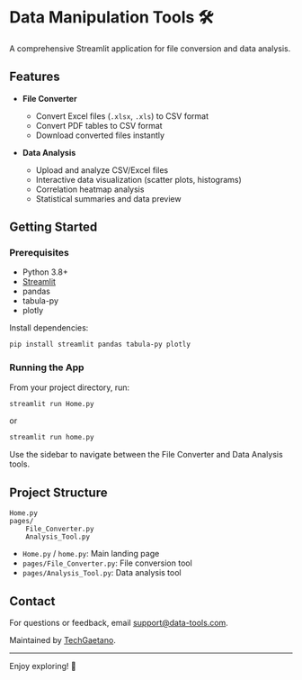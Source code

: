 # Data Manipulation Tools 🛠️

A comprehensive Streamlit application for file conversion and data analysis.

## Features

- **File Converter**
  - Convert Excel files (`.xlsx`, `.xls`) to CSV format
  - Convert PDF tables to CSV format
  - Download converted files instantly

- **Data Analysis**
  - Upload and analyze CSV/Excel files
  - Interactive data visualization (scatter plots, histograms)
  - Correlation heatmap analysis
  - Statistical summaries and data preview

## Getting Started

### Prerequisites

- Python 3.8+
- [Streamlit](https://streamlit.io/)
- pandas
- tabula-py
- plotly

Install dependencies:
```sh
pip install streamlit pandas tabula-py plotly
```

### Running the App

From your project directory, run:
```sh
streamlit run Home.py
```
or
```sh
streamlit run home.py
```

Use the sidebar to navigate between the File Converter and Data Analysis tools.

## Project Structure

```
Home.py
pages/
    File_Converter.py
    Analysis_Tool.py
```

- `Home.py` / `home.py`: Main landing page
- `pages/File_Converter.py`: File conversion tool
- `pages/Analysis_Tool.py`: Data analysis tool

## Contact

For questions or feedback, email [support@data-tools.com](mailto:support@data-tools.com).

Maintained by [TechGaetano](https://www.techgaetano.com).

---

Enjoy exploring! 🚀
